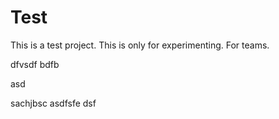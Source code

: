 
# Test
This is a test project. This is only for experimenting.
For teams.


dfvsdf bdfb

asd

sachjbsc
asdfsfe
dsf
